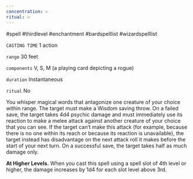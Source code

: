 ```yaml
---
concentration: 𐄂
ritual: 𐄂
---
```

#spell #thirdlevel #enchantment #bardspelllist #wizardspelllist

`CASTING TIME`
1 action

`range`
30 feet

`components`
V, S, M (a playing card depicting a rogue)

`duration`
Instantaneous

`ritual`
No

You whisper magical words that antagonize one creature of your choice within range. The target must make a Wisdom saving throw. On a failed save, the target takes 4d4 psychic damage and must immediately use its reaction to make a melee attack against another creature of your choice that you can see. If the target can’t make this attack (for example, because there is no one within its reach or because its reaction is unavailable), the target instead has disadvantage on the next attack roll it makes before the start of your next turn. On a successful save, the target takes half as much damage only.

**At Higher Levels.** When you cast this spell using a spell slot of 4th level or higher, the damage increases by 1d4 for each slot level above 3rd.